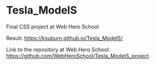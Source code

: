 # Tesla_ModelS

Final CSS project at Web Hero School 

Result: https://ksuburn.github.io/Tesla_ModelS/

Link to the repository at Web Hero School: https://github.com/WebHeroSchool/Tesla_ModelS_project
